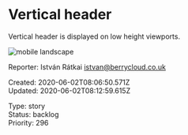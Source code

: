 # Vertical header

Vertical header is displayed on low height viewports.

![mobile landscape](https://user-images.githubusercontent.com/492608/51804198-22f0fe00-225e-11e9-9158-5afee3880028.png)

Reporter: István Rátkai <istvan@berrycloud.co.uk>  

Created: 2020-06-02T08:06:50.571Z  
Updated: 2020-06-02T08:12:59.615Z

Type: story  
Status: backlog  
Priority: 296
